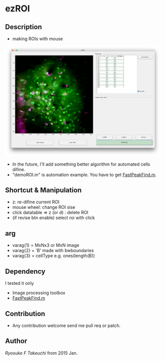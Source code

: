 # ezROI

## Description
 - making ROIs with mouse

![](scrs.png)

 - In the future, I'll add something better algorithm for automated cells difine.
 - "demoROI.m" is automation example. You have to get [FastPeakFind.m](http://www.mathworks.com/matlabcentral/fileexchange/37388-fast-2d-peak-finder).
 
## Shortcut & Manipulation
 - z: re-difine current ROI
 - mouse wheel: change ROI sise
 - click datatable => z (or d) : delete ROI  
 - (if revise btn enable) select roi with click 
## arg
 - varag{1} = MxNx3 or MxN image
 - varag{2} = 'B' made with bwboundaries
 - varag{3} = cellType e.g. ones(length(B))
 
## Dependency
I tested it only
 - Image processing toolbox
 - [FastPeakFind.m](http://www.mathworks.com/matlabcentral/fileexchange/37388-fast-2d-peak-finder)
 
## Contribution
 - Any contribution welcome send me pull req or patch.
 
## Author
*Ryosuke F Takeuchi*
from 2015 Jan.
